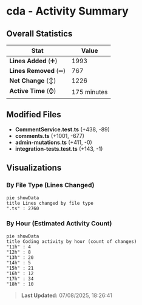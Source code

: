 # cda - Activity Summary 

## Overall Statistics

| Stat                   | Value                                                             |
| ---------------------- | ----------------------------------------------------------------- |
| **Lines Added** (➕)   | 1993                                          |
| **Lines Removed** (➖) | 767                                        |
| **Net Change** (↕)    | 1226                |
| **Active Time** (⌚)   | 175 minutes |


## Modified Files
- **CommentService.test.ts** (+438, -89)
- **comments.ts** (+1001, -677)
- **admin-mutations.ts** (+411, -0)
- **integration-tests.test.ts** (+143, -1)

## Visualizations

### By File Type (Lines Changed)

```mermaid
pie showData
title Lines changed by file type
".ts" : 2760
```

### By Hour (Estimated Activity Count)

```mermaid
pie showData
title Coding activity by hour (count of changes)
"11h" : 4
"12h" : 8
"13h" : 20
"14h" : 5
"15h" : 21
"16h" : 12
"17h" : 34
"18h" : 10
```


> **Last Updated:** 07/08/2025, 18:26:41